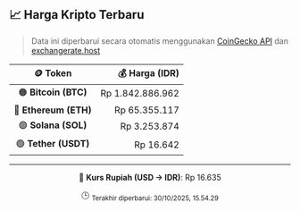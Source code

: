 

<!-- HARGA_KRIPTO -->
## 📈 Harga Kripto Terbaru

> Data ini diperbarui secara otomatis menggunakan [CoinGecko API](https://www.coingecko.com/) dan [exchangerate.host](https://exchangerate.host/)

<div align="center">

| 🪙 Token | 💰 Harga (IDR) |
|:------:|---------------:|
| 🟠 **Bitcoin (BTC)**   | Rp 1.842.886.962 |
| 🔵 **Ethereum (ETH)**  | Rp 65.355.117 |
| 🟣 **Solana (SOL)**    | Rp 3.253.874 |
| 🟢 **Tether (USDT)**   | Rp 16.642 |

---

💱 **Kurs Rupiah (USD → IDR)**: Rp 16.635

🕒 <sub>Terakhir diperbarui: 30/10/2025, 15.54.29</sub>

</div>
<!-- /HARGA_KRIPTO -->